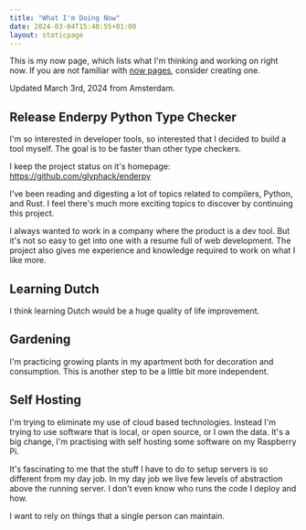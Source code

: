 ```yaml
---
title: "What I'm Doing Now"
date: 2024-03-04T15:40:55+01:00
layout: staticpage
---
```


This is my now page, which lists what I'm thinking and working on right now.
If you are not familiar with [now pages](https://nownownow.com/about), consider creating one.

Updated March 3rd, 2024 from Amsterdam.

## Release Enderpy Python Type Checker

I'm so interested in developer tools, so interested that I decided to build a tool myself.
The goal is to be faster than other type checkers.

I keep the project status on it's homepage: <https://github.com/glyphack/enderpy>

I've been reading and digesting a lot of topics related to compilers, Python, and Rust.
I feel there's much more exciting topics to discover by continuing this project.

I always wanted to work in a company where the product is a dev tool.
But it's not so easy to get into one with a resume full of web development.
The project also gives me experience and knowledge required to work on what I like more.

## Learning Dutch

I think learning Dutch would be a huge quality of life improvement.

## Gardening

I'm practicing growing plants in my apartment both for decoration and consumption.
This is another step to be a little bit more independent.

## Self Hosting

I'm trying to eliminate my use of cloud based technologies.
Instead I'm trying to use software that is local, or open source, or I own the data.
It's a big change, I'm practising with self hosting some software on my Raspberry Pi.

It's fascinating to me that the stuff I have to do to setup servers is so different from my day job.
In my day job we live few levels of abstraction above the running server.
I don't even know who runs the code I deploy and how.

I want to rely on things that a single person can maintain.

